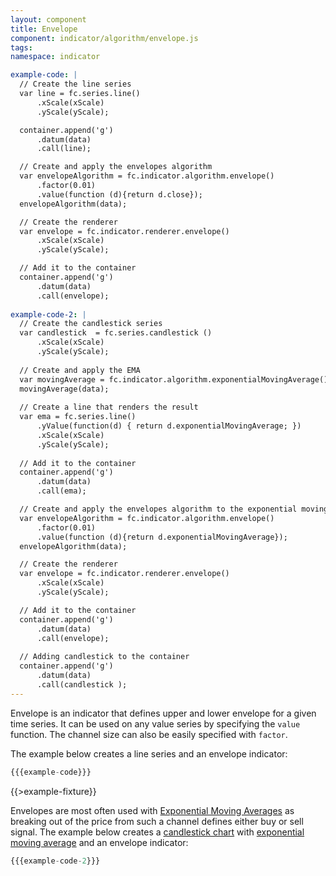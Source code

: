 ```yaml
---
layout: component
title: Envelope
component: indicator/algorithm/envelope.js
tags:
namespace: indicator

example-code: |
  // Create the line series
  var line = fc.series.line()
      .xScale(xScale)
      .yScale(yScale);

  container.append('g')
      .datum(data)
      .call(line);

  // Create and apply the envelopes algorithm
  var envelopeAlgorithm = fc.indicator.algorithm.envelope()
      .factor(0.01)
      .value(function (d){return d.close});
  envelopeAlgorithm(data);

  // Create the renderer
  var envelope = fc.indicator.renderer.envelope()
      .xScale(xScale)
      .yScale(yScale);

  // Add it to the container
  container.append('g')
      .datum(data)
      .call(envelope);
      
example-code-2: |
  // Create the candlestick series
  var candlestick  = fc.series.candlestick ()
      .xScale(xScale)
      .yScale(yScale);
        
  // Create and apply the EMA
  var movingAverage = fc.indicator.algorithm.exponentialMovingAverage()
  movingAverage(data);
  
  // Create a line that renders the result
  var ema = fc.series.line()
      .yValue(function(d) { return d.exponentialMovingAverage; })
      .xScale(xScale)
      .yScale(yScale);
  
  // Add it to the container
  container.append('g')
      .datum(data)
      .call(ema);

  // Create and apply the envelopes algorithm to the exponential moving average
  var envelopeAlgorithm = fc.indicator.algorithm.envelope()
      .factor(0.01)
      .value(function (d){return d.exponentialMovingAverage});
  envelopeAlgorithm(data);

  // Create the renderer
  var envelope = fc.indicator.renderer.envelope()
      .xScale(xScale)
      .yScale(yScale);

  // Add it to the container
  container.append('g')
      .datum(data)
      .call(envelope);
      
  // Adding candlestick to the container
  container.append('g')
      .datum(data)
      .call(candlestick );
---
```


Envelope is an indicator that defines upper and lower envelope for a given time series. It can be used on any
value series by specifying the `value` function.  The channel size can also be easily specified with `factor`.

The example below creates a line series and an envelope indicator:

```js
{{{example-code}}}
```

{{>example-fixture}}

Envelopes are most often used with [Exponential Moving Averages](./exponentialMovingAverage) as breaking out
of the price from such a channel defines either buy or sell signal. The example below creates a 
[candlestick chart](../series/candlestick) with [exponential moving average](./exponentialMovingAverage) 
and an envelope indicator:

```js
{{{example-code-2}}}
```

<div id="envelope_2" class="chart"> </div>
<script type="text/javascript">
(function() {
    var desiredWidth = $('#envelope_2').width(),
        desiredHeight = desiredWidth / 2.4; //keeps the width-height ratio at 600-250 (defaults for createFixture)
    var f = createFixture('#envelope_2', desiredWidth, desiredHeight, null, function() { return true; });
    var container = f.container, data = f.data,
      xScale = f.xScale, yScale = f.yScale;
    {{{example-code-2}}}
}());
</script>
